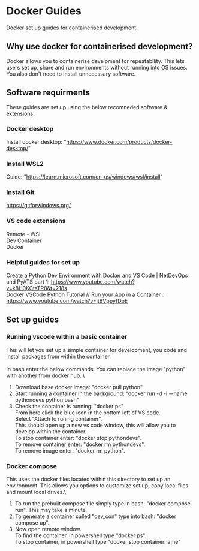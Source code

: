 # Docker Guides

Docker set up guides for containerised development.

## Why use docker for containerised development?

Docker allows you to containerise develpment for repeatability. This lets users set up, share and run environments without running into OS issues. You also don't need to install unnecessary software.

## Software requirments

These guides are set up using the below recomneded software & extensions.

### Docker desktop

Install docker desktop: "https://www.docker.com/products/docker-desktop/"

### Install WSL2

Guide: "https://learn.microsoft.com/en-us/windows/wsl/install"

### Install Git

https://gitforwindows.org/

### VS code extensions

Remote - WSL \
Dev Container \
Docker

### Helpful guides for set up

Create a Python Dev Environment with Docker and VS Code | NetDevOps and PyATS part 1: https://www.youtube.com/watch?v=k8H0KCtsTR8&t=218s \
Docker VSCode Python Tutorial // Run your App in a Container : https://www.youtube.com/watch?v=jtBVppyfDbE

## Set up guides

### Running vscode within a basic container

This will let you set up a simple container for development, you code and install packages from within the container. \
\
In bash enter the below commands. You can replace the image "python" with another from docker hub. \

1. Download base docker image: "docker pull python"
2. Start running a container in the background: "docker run -d -i --name pythondevs python bash"
3. Check the container is running: "docker ps"
\
From here click the blue icon in the bottom left of VS code. \
Select "Attach to runing container". \
This should open up a new vs code window, this will allow you to develop within the container. \
To stop container enter: "docker stop pythondevs". \
To remove container enter: "docker rm pythondevs". \
To remove image enter: "docker rm python".

### Docker compose

This uses the docker files located within this directory to set up an environment. This allows you options to customize set up, copy local files and mount local drives.\

1. To run the prebuilt compose file simply type in bash: "docker compose run". This may take a minute.
2. To generate a container called "dev_con" type into bash: "docker compose up".
3. Now open remote window.
\
To find the container, in powershell type "docker ps". \
To stop container, in powershell type "docker stop containername"
